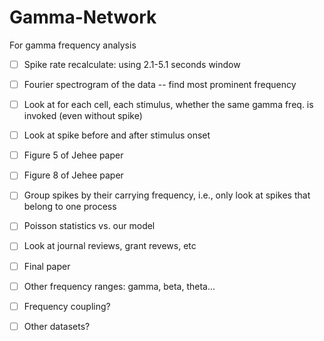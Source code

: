 # Gamma-Network
For gamma frequency analysis

- [ ] Spike rate recalculate: using 2.1-5.1 seconds window
- [ ] Fourier spectrogram of the data -- find most prominent frequency
- [ ] Look at for each cell, each stimulus, whether the same gamma freq. is invoked (even without spike)
- [ ] Look at spike before and after stimulus onset
- [ ] Figure 5 of Jehee paper
- [ ] Figure 8 of Jehee paper
- [ ] Group spikes by their carrying frequency, i.e., only look at spikes that belong to one process 
- [ ] Poisson statistics vs. our model
- [ ] Look at journal reviews, grant revews, etc
- [ ] Final paper

- [ ] Other frequency ranges: gamma, beta, theta...
- [ ] Frequency coupling?
- [ ] Other datasets?
